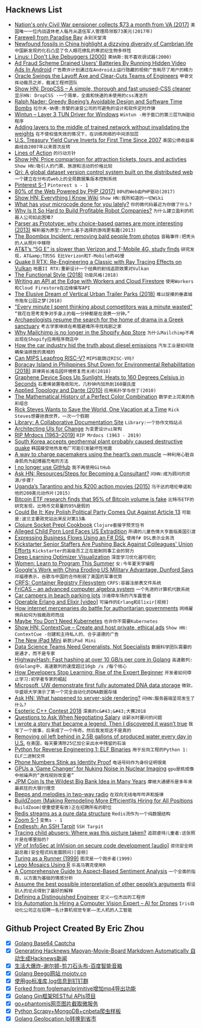## Hacknews List


- [Nation&#39;s only Civil War pensioner collects $73 a month from VA (2017)](https://www.floridatoday.com/story/news/2017/08/24/one-n-c-woman-still-receiving-civil-war-pension/594982001/)  `美国唯一一位内战退休老人每月从退伍军人管理局领取73美元(2017年)`
- [Farewell from Paradise Bay](https://paradisebaygame.com/forums/viewtopic.php?f=10&amp;t=524389)  `永别天堂湾`
- [Newfound fossils in China highlight a dizzying diversity of Cambrian life](https://www.sciencenews.org/article/china-fossil-cache-cambrian-explosion)  `中国新发现的化石凸显了令人眼花缭乱的寒武纪生物多样性`
- [Linus: I Don&#39;t Like Debuggers (2000)](http://lwn.net/2000/0914/a/lt-debugger.php3)  `莱纳斯:我不喜欢调试器(2000)`
- [Ad Fraud Scheme Drained Users’ Batteries By Running Hidden Video Ads In Android](https://www.buzzfeednews.com/article/craigsilverman/in-banner-video-ad-fraud)  `广告欺诈计划通过在Android上运行隐藏的视频广告耗尽了用户的精力`
- [Oracle Swings the Layoff Axe and Clear-Cuts Teams of Engineers](https://spectrum.ieee.org/view-from-the-valley/at-work/tech-careers/oracle-swings-the-layoff-axe-and-clearcuts-teams-of-engineers)  `甲骨文挥动裁员之斧，裁减工程师团队`
- [Show HN: DropCSS – A simple, thorough and fast unused-CSS cleaner](https://github.com/leeoniya/dropcss)  `显示HN: DropCSS -一个简单，全面和快速的未使用的css清洁剂`
- [Ralph Nader: Greedy Boeing’s Avoidable Design and Software Time Bombs](https://nader.org/2019/03/21/greedy-boeings-avoidable-design-and-software-time-bombs/)  `拉尔夫·纳德:贪婪的波音公司的可避免的设计和软件定时炸弹`
- [Wintun – Layer 3 TUN Driver for Windows](https://www.wintun.net/)  `Wintun -用于窗口的第三层TUN驱动程序`
- [Adding layers to the middle of trained network without invalidating the weights](https://svilentodorov.xyz/blog/add-layers)  `在不使权值失效的情况下，在训练网络的中间添加层`
- [U.S. Treasury Yield Curve Inverts for First Time Since 2007](https://www.bloomberg.com/news/articles/2019-03-22/u-s-treasury-yield-curve-inverts-for-first-time-since-2007)  `美国公债收益率曲线自2007年以来首次反转`
- [Lines of Action](http://www.iggamecenter.com/info/en/loa.html)  `的行动方针`
- [Show HN: Price comparison for attraction tickets, tours, and activties](https://www.ticketlens.com/en)  `Show HN:吸引人的门票、旅游和活动的价格比较`
- [Qri: A global dataset version control system built on the distributed web](https://github.com/qri-io/qri)  `一个建立在分布式web上的全局数据集版本控制系统`
- [Pinterest S-1](https://www.sec.gov/Archives/edgar/data/1506293/000119312519083544/d674330ds1.htm)  `Pinterest s - 1`
- [80% of the Web Powered by PHP (2017)](https://haydenjames.io/80-percent-web-powered-by-php/)  `80%的Web由PHP驱动(2017)`
- [Show HN: Everything I Know Wiki](https://wiki.nikitavoloboev.xyz)  `Show HN:我所知道的一切Wiki`
- [What has your microcode done for you lately?](https://travisdowns.github.io/blog/2019/03/19/random-writes-and-microcode-oh-my.html)  `你的微代码最近为你做了什么?`
- [Why Is It So Hard to Build Profitable Robot Companies?](https://spectrum.ieee.org/automaton/robotics/industrial-robots/robotic-dreams-robotic-realities)  `为什么建立盈利的机器人公司如此困难?`
- [Parser as Prototype: why choice-based games are more interesting (2013)](https://threeedgedsword.wordpress.com/2013/12/05/parser-as-prototype-why-choice-based-games-are-more-interesting/)  `解析器为原型:为什么基于选择的游戏更有趣(2013)`
- [The Boombox Incident: removing bald people from photos](https://matthewbilyeu.com/blog/2019-03-21/the-boombox-incident)  `音箱事件:把秃头的人从照片中移除`
- [AT&amp;T’s “5G E” is slower than Verizon and T-Mobile 4G, study finds](https://arstechnica.com/information-technology/2019/03/atts-5g-e-is-actually-slower-than-verizon-and-t-mobile-4g-study-finds/)  `研究发现，AT&amp;T的5G E比Verizon和T-Mobile的4G慢`
- [Quake II RTX: Re-Engineering a Classic with Ray Tracing Effects on Vulkan](https://www.nvidia.com/en-us/geforce/news/quake-ii-rtx-ray-tracing-vulkan-vkray-geforce-rtx/)  `地震II RTX:重新设计一个经典的射线追踪效果对Vulkan`
- [The Functional Style (2018)](https://codurance.com/2018/08/09/the-functional-style-part-1/)  `功能风格(2018)`
- [Writing an API at the Edge with Workers and Cloud Firestore](https://blog.cloudflare.com/api-at-the-edge-workers-and-firestore/)  `使用Workers和Cloud Firestore在边缘编写API`
- [The Elusive Dream of Vertical Urban Trailer Parks (2018)](https://99percentinvisible.org/article/mobile-home-skyscrapers-elusive-dream-vertical-urban-trailer-parks/)  `难以捉摸的垂直城市拖车公园之梦(2018)`
- [&#34;Every minute I spent thinking about competitors was a minute wasted&#34;](https://twitter.com/paulg/status/1109220781035307009)  `“我花在思考竞争对手身上的每一分钟都是在浪费一分钟。”`
- [Archaeologists resume the search for the home of drama in a Greek sanctuary](https://www.archaeology.org/issues/7368)  `考古学家继续在希腊避难所寻找戏剧之家`
- [Why Mailchimp is no longer in the Shopify App Store](https://community.shopify.com/c/Shopify-Apps/Here-s-why-Mailchimp-is-no-longer-in-the-Shopify-App-Store/td-p/493593)  `为什么Mailchimp不再出现在Shopify应用程序商店中`
- [How the car industry hid the truth about diesel emissions](https://www.theguardian.com/environment/2019/mar/22/dirty-lies-how-the-car-industry-hid-the-truth-about-diesel-emissions)  `汽车工业是如何隐瞒柴油排放的真相的`
- [Can MIPS Leapfrog RISC-V?](https://www.eetimes.com/document.asp?doc_id=1334317)  `MIPS能跳过RISC-V吗?`
- [Boracay Island in Philippines Shut Down for Environmental Rehabilitation (2018)](https://www.latestly.com/lifestyle/travel/boracay-island-in-philippines-shut-down-for-environmental-rehabilitation-130670.html)  `菲律宾长滩岛因环境修复而关闭(2018)`
- [Graphene Device Sops Up Sunlight, Heats to 160 Degrees Celsius in Seconds](https://spectrum.ieee.org/nanoclast/semiconductors/optoelectronics/new-graphene-metamaterial-device-heats-to-160c-under-sunlight-in-seconds)  `石墨烯装置吸收阳光，几秒钟内加热到160摄氏度`
- [Applied Topology and Dante (2010)](https://www.johndcook.com/blog/2010/09/13/applied-topology-and-dante-an-interview-with-robert-ghrist/)  `应用拓扑学与但丁(2010)`
- [The Mathematical History of a Perfect Color Combination](https://www.wired.com/story/very-mathematical-history-perfect-color-combination/)  `数学史上完美的色彩组合`
- [Rick Steves Wants to Save the World, One Vacation at a Time](https://www.nytimes.com/interactive/2019/03/20/magazine/rick-steves-travel-world.html)  `Rick Steves想要拯救世界，一次一个假期`
- [Library: A Collaborative Documentation Site](https://open.nytimes.com/we-built-a-collaborative-documentation-site-deploy-your-own-with-the-push-of-a-button-134de99c42fc)  `Library:一个协作文档站点`
- [Architecting UIs for Change](https://joreteg.com/blog/architecting-uis-for-change)  `为变更设计ui架构`
- [RIP Mrdocs (1963–2019)](https://www.scribus.net/r-i-p-mrdocs-1963-2019/)  `RIP Mrdocs (1963 - 2019)`
- [South Korea accepts geothermal plant probably caused destructive quake](https://www.nature.com/articles/d41586-019-00959-4)  `韩国接受地热发电厂可能引发破坏性地震`
- [A way to charge pacemakers using the heart’s own muscle](https://www.economist.com/science-and-technology/2019/03/23/a-way-to-charge-pacemakers-using-the-hearts-own-muscle)  `一种利用心脏自身肌肉为起搏器充电的方法`
- [I no longer use GitHub](https://wowana.me/blog/why-i-no-longer-use-github.html)  `我不再使用GitHub`
- [Ask HN: Resources/Steps for Becoming a Consultant?](item?id=19455224)  `问HN:成为顾问的资源/步骤?`
- [Uganda’s Tarantino and his $200 action movies (2015)](https://www.bbc.com/news/magazine-32531558)  `乌干达的塔伦蒂诺和他的200美元动作片(2015)`
- [Bitcoin ETF research finds that 95% of Bitcoin volume is fake](https://twitter.com/BitwiseInvest/status/1109114656944209921)  `比特币ETF的研究发现，比特币交易量的95%是假的`
- [Could Be It: Key Polish Political Party Comes Out Against Article 13](https://www.eff.org/deeplinks/2019/03/could-be-it-key-polish-political-party-comes-out-against-article-13)  `可能是:波兰主要政党站出来反对第13条`
- [Clojure Socket Prepl Cookbook](https://oli.me.uk/2019-03-22-clojure-socket-prepl-cookbook/)  `Clojure套接字预烹饪书`
- [Alleged Child Porn Lord Faces US Extradition](https://krebsonsecurity.com/2019/03/alleged-child-porn-lord-faces-us-extradition/)  `所谓的儿童色情大亨面临美国引渡`
- [Expressing Business Flows Using an F# DSL](https://medium.com/jettech/microservices-to-workflows-expressing-business-flows-using-an-f-dsl-d2e74e6d6d5e)  `使用f# DSL表示业务流`
- [Kickstarter Senior Staffers Are Pushing Back Against Colleagues&#39; Union Efforts](https://gizmodo.com/leaked-memo-shows-kickstarter-senior-staffers-are-pushi-1833470597)  `Kickstarter的高级员工正在抵制同事工会的努力`
- [Deep Learning Optimizer Visualization](http://vis.ensmallen.org/)  `深度学习优化器可视化`
- [Women: Learn to Program This Summer](http://foundersatwork.posthaven.com/women-learn-to-program-this-summer)  `女:今年夏天学编程`
- [Google&#39;s Work with China Eroding US Military Advantage, Dunford Says](https://www.military.com/defensetech/2019/03/21/googles-work-china-eroding-us-military-advantage-dunford-says.html)  `邓福德表示，谷歌与中国的合作削弱了美国的军事优势`
- [CRFS: Container Registry Filesystem](https://github.com/golang/build/blob/master/crfs/README.md)  `CRFS:容器注册表文件系统`
- [FriCAS – an advanced computer algebra system](http://fricas.github.io/api/index.html)  `一个先进的计算机代数系统`
- [Car campers in beach parking lots](https://www.bakersfield.com/ap/national/living-on-pennies-with-a-million-dollar-view-how-car/article_edf4971c-045a-5265-b772-b857df180d4b.html)  `沙滩停车场的汽车露营者`
- [Operable Erlang and Elixir [video]](https://www.youtube.com/watch?v=OR2Gc6_Le2U)  `可操作的Erlang和Elixir[视频]`
- [How internet mercenaries do battle for authoritarian governments](https://www.nytimes.com/2019/03/21/us/politics/government-hackers-nso-darkmatter.html)  `网络雇佣兵如何为独裁政府而战`
- [Maybe You Don&#39;t Need Kubernetes](https://matthias-endler.de/2019/maybe-you-dont-need-kubernetes/)  `也许你不需要Kubernetes`
- [Show HN: ContextCue – Create and host private, ethical ads](https://contextcue.com)  `Show HN: ContextCue -创建和主持私人的、合乎道德的广告`
- [The New iPad Mini](https://daringfireball.net/2019/03/the_new_ipad_mini)  `新款iPad Mini`
- [Data Science Teams Need Generalists, Not Specialists](https://hbr.org/2019/03/why-data-science-teams-need-generalists-not-specialists)  `数据科学团队需要的是通才，而不是专家`
- [HighwayHash: Fast hashing at over 10 GB/s per core in Golang](https://blog.minio.io/highwayhash-fast-hashing-at-over-10-gb-s-per-core-in-golang-fee938b5218a)  `高速散列:在Golang中，高速散列的速度超过10gb /s /每个核心`
- [How Developers Stop Learning: Rise of the Expert Beginner](https://daedtech.com/how-developers-stop-learning-rise-of-the-expert-beginner/)  `开发者如何停止学习:初学者专家的崛起`
- [Microsoft, UW demonstrate first fully automated DNA data storage](https://news.microsoft.com/innovation-stories/hello-data-dna-storage/)  `微软，华盛顿大学演示了第一个完全自动化的DNA数据存储`
- [Ask HN: What happened to server-side rendering?](item?id=19463989)  `问HN:服务器端呈现发生了什么?`
- [Esoteric C&#43;&#43; Contest 2018](https://zygoloid.github.io/cppcontest2018.html)  `深奥的c&#43;&#43;大赛2018`
- [Questions to Ask When Negotiating Salary](https://www.cleverism.com/20-questions-to-ask-when-negotiating-salary/)  `谈薪水时要问的问题`
- [I wrote a story that became a legend. Then I discovered it wasn’t true](https://www.cjr.org/first_person/tinazzi-motorcycle-mont-blanc-tunnel-fire-rescue.php)  `我写了一个故事，后来成了一个传奇。然后我发现这不是真的`
- [Removing oil left behind in 2.5B gallons of produced water every day in U.S.](https://www.purdue.edu/newsroom/releases/2019/Q1/what-oil-leaves-behind-in-2.5-billion-gallons-of-water-every-day-in-u.s..html)  `在美国，每天要清除25亿加仑采出水中残留的石油`
- [Python for Reverse Engineering 1: ELF Binaries](https://icyphox.sh/blog/python-for-re-1/)  `用于反向工程的Python 1: ELF二进制文件`
- [Phone Numbers Stink as Identity Proof](https://krebsonsecurity.com/2019/03/why-phone-numbers-stink-as-identity-proof/)  `电话号码作为身份证明很臭`
- [GPUs a ‘Game Changer’ for Nuking Noise in Nuclear Imaging](https://blogs.nvidia.com/blog/2019/03/22/mediso-medical-monte-carlo-gpus-noise-nuclear-imaging-gtc/)  `gpu是核成像中核噪声的“游戏规则改变者”`
- [JPM Coin Is the Wildest Big Bank Idea in Many Years](https://www.bloomberg.com/opinion/articles/2019-03-21/jpmorgan-proposes-a-wild-idea-for-crypto-and-banks)  `摩根大通硬币是多年来最疯狂的大银行理念`
- [Beeps and melodies in two-way radio](http://www.windytan.com/2019/03/beeps-and-melodies-in-two-way-radio.html)  `在双向无线电哔哔声和旋律`
- [BuildZoom (Making Remodeling More Efficient)Is Hiring for All Positions](https://jobs.lever.co/buildzoom)  `BuildZoom(使重塑更有效)正在招聘所有的职位`
- [Redis streams as a pure data structure](http://antirez.com/news/128)  `Redis流作为一个纯数据结构`
- [Zoom S-1](https://www.sec.gov/Archives/edgar/data/1585521/000119312519083351/d642624ds1.htm)  `变焦s - 1`
- [Endlessh: An SSH Tarpit](https://nullprogram.com/blog/2019/03/22/)  `SSH Tarpit`
- [Tracing child abusers: Where was this picture taken?](https://www.bbc.com/news/av/stories-47660347/tracing-child-abusers-where-was-this-picture-taken)  `追踪虐待儿童者:这张照片是在哪里拍的?`
- [VP of InfoSec at InVision on secure code development [audio]](https://www.strongdm.com/johnathan-hunt-invision/)  `资讯安全网副总裁(安全程式码发展顾问)[音频]`
- [Turing as a Runner (1999)](http://www-history.mcs.st-and.ac.uk/Extras/Turing_running.html)  `图灵是一个跑步者(1999)`
- [Lego Mosaics Using R](https://github.com/ryantimpe/brickr)  `乐高马赛克使用R`
- [A Comprehensive Guide to Aspect-Based Sentiment Analysis](https://monkeylearn.com/blog/aspect-based-sentiment-analysis/)  `一个全面的指南，以方面为基础的情感分析`
- [Assume the best possible interpretation of other people’s arguments](https://effectiviology.com/principle-of-charity/)  `假设别人的论点得到了最好的解释`
- [Defining a Distinguished Engineer](https://blog.jessfraz.com/post/defining-a-distinguished-enginner/)  `定义一位杰出的工程师`
- [Iris Automation Is Hiring a Computer Vision Expert – AI for Drones](http://www.irisonboard.com/careers/)  `Iris自动化公司正在招聘一名计算机视觉专家——无人机的人工智能`

## Github Project Created By Eric Zhou

- [x] [Golang Base64 Captcha](https://github.com/mojocn/base64Captcha)
- [x] [Generating Hacknews Maoyan-Movie-Board Markdown Automatically 自动生成Hacknews新闻](https://github.com/dejavuzhou/md-genie)
- [x] [生活大爆炸-谢尔顿-剪刀石头布-百度智能音箱](https://github.com/mojocn/dueros-bang-game)
- [x] [Golang Beego网站 mojotv.cn](https://github.com/mojocn/www.mojotv.cn)
- [x] [使用go标准库,log信息到钉钉群](https://github.com/mojocn/dooger)
- [x] [Forked from fogleman/primitive增加mp4导出功能](https://github.com/mojocn/primitive)
- [x] [Golang Gin框架RESTful APIs项目](https://github.com/JJJJJJJerk/ezier-golang-web-api-framework)
- [x] [go+phantomjs网页图片截取微服务](https://github.com/mojocn/screen_shot)
- [x] [Python Scrapy+MongoDB+cnbeta爬虫样板](https://github.com/mojocn/scrapy_mongodb_boilerplate_cnbeta)
- [x] [Golang Geolocation Ip转换到省市](https://github.com/mojocn/ip2location)
